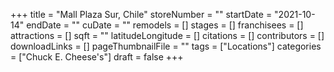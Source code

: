 +++
title = "Mall Plaza Sur, Chile"
storeNumber = ""
startDate = "2021-10-14"
endDate = ""
cuDate = ""
remodels = []
stages = []
franchisees = []
attractions = []
sqft = ""
latitudeLongitude = []
citations = []
contributors = []
downloadLinks = []
pageThumbnailFile = ""
tags = ["Locations"]
categories = ["Chuck E. Cheese's"]
draft = false
+++
